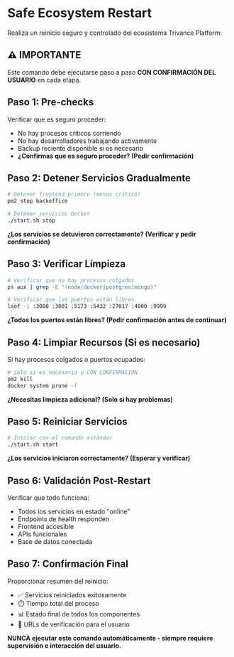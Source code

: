 # Safe Ecosystem Restart

Realiza un reinicio seguro y controlado del ecosistema Trivance Platform:

## ⚠️ IMPORTANTE
Este comando debe ejecutarse paso a paso **CON CONFIRMACIÓN DEL USUARIO** en cada etapa.

## Paso 1: Pre-checks
Verificar que es seguro proceder:
- No hay procesos críticos corriendo
- No hay desarrolladores trabajando activamente
- Backup reciente disponible si es necesario
- **¿Confirmas que es seguro proceder? (Pedir confirmación)**

## Paso 2: Detener Servicios Gradualmente
```bash
# Detener frontend primero (menos crítico)
pm2 stop backoffice

# Detener servicios Docker
./start.sh stop
```
**¿Los servicios se detuvieron correctamente? (Verificar y pedir confirmación)**

## Paso 3: Verificar Limpieza
```bash
# Verificar que no hay procesos colgados
ps aux | grep -E "(node|docker|postgres|mongo)"

# Verificar que los puertos están libres
lsof -i :3000 :3001 :5173 :5432 :27017 :4000 :9999
```
**¿Todos los puertos están libres? (Pedir confirmación antes de continuar)**

## Paso 4: Limpiar Recursos (Si es necesario)
Si hay procesos colgados o puertos ocupados:
```bash
# Solo si es necesario y CON CONFIRMACIÓN
pm2 kill
docker system prune -f
```
**¿Necesitas limpieza adicional? (Solo si hay problemas)**

## Paso 5: Reiniciar Servicios
```bash
# Iniciar con el comando estándar
./start.sh start
```
**¿Los servicios iniciaron correctamente? (Esperar y verificar)**

## Paso 6: Validación Post-Restart
Verificar que todo funciona:
- Todos los servicios en estado "online"
- Endpoints de health responden
- Frontend accesible
- APIs funcionales
- Base de datos conectada

## Paso 7: Confirmación Final
Proporcionar resumen del reinicio:
- ✅ Servicios reiniciados exitosamente
- ⏱️ Tiempo total del proceso
- 📊 Estado final de todos los componentes
- 🔗 URLs de verificación para el usuario

**NUNCA ejecutar este comando automáticamente - siempre requiere supervisión e interacción del usuario.**